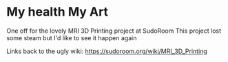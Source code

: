 # My health My Art

One off for the lovely MRI 3D Printing project at SudoRoom
This project lost some steam but I'd like to see it happen again

Links back to the ugly wiki:
https://sudoroom.org/wiki/MRI_3D_Printing

